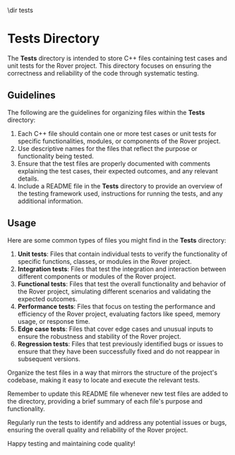\dir tests

# Tests Directory

The **Tests** directory is intended to store C++ files containing test cases and unit tests for the Rover project. This directory focuses on ensuring the correctness and reliability of the code through systematic testing.

## Guidelines

The following are the guidelines for organizing files within the **Tests** directory:

1. Each C++ file should contain one or more test cases or unit tests for specific functionalities, modules, or components of the Rover project.
2. Use descriptive names for the files that reflect the purpose or functionality being tested.
3. Ensure that the test files are properly documented with comments explaining the test cases, their expected outcomes, and any relevant details.
4. Include a README file in the **Tests** directory to provide an overview of the testing framework used, instructions for running the tests, and any additional information.

## Usage

Here are some common types of files you might find in the **Tests** directory:

1. **Unit tests**: Files that contain individual tests to verify the functionality of specific functions, classes, or modules in the Rover project.
2. **Integration tests**: Files that test the integration and interaction between different components or modules of the Rover project.
3. **Functional tests**: Files that test the overall functionality and behavior of the Rover project, simulating different scenarios and validating the expected outcomes.
4. **Performance tests**: Files that focus on testing the performance and efficiency of the Rover project, evaluating factors like speed, memory usage, or response time.
5. **Edge case tests**: Files that cover edge cases and unusual inputs to ensure the robustness and stability of the Rover project.
6. **Regression tests**: Files that test previously identified bugs or issues to ensure that they have been successfully fixed and do not reappear in subsequent versions.

Organize the test files in a way that mirrors the structure of the project's codebase, making it easy to locate and execute the relevant tests.

Remember to update this README file whenever new test files are added to the directory, providing a brief summary of each file's purpose and functionality.

Regularly run the tests to identify and address any potential issues or bugs, ensuring the overall quality and reliability of the Rover project.

Happy testing and maintaining code quality!